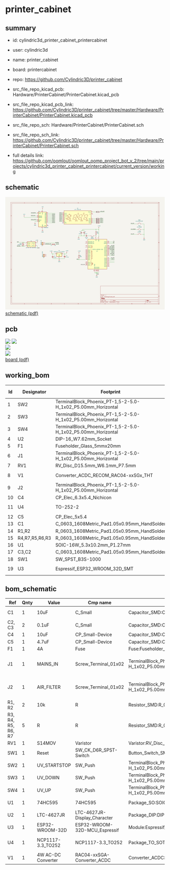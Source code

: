 # printer_cabinet
 
## summary 
* id: cylindric3d_printer_cabinet_printercabinet
* user: cylindric3d
* name: printer_cabinet
* board: printercabinet
* repo: https://github.com/Cylindric3D/printer_cabinet
* src_file_repo_kicad_pcb: Hardware/PrinterCabinet/PrinterCabinet.kicad_pcb
* src_file_repo_kicad_pcb_link: https://github.com/Cylindric3D/printer_cabinet/tree/master/Hardware/PrinterCabinet/PrinterCabinet.kicad_pcb


* src_file_repo_sch: Hardware/PrinterCabinet/PrinterCabinet.sch
* src_file_repo_sch_link: https://github.com/Cylindric3D/printer_cabinet/tree/master/Hardware/PrinterCabinet/PrinterCabinet.sch
* full details link: https://github.com/oomlout/oomlout_oomp_project_bot_v_2/tree/main/projects/cylindric3d_printer_cabinet_printercabinet/current_version/working  

## schematic  
![](working_schematic_600.png)  
[schematic (pdf)](working_schematic.pdf)  

## pcb  
![](working_3d_600.png) 
![](working_3d_front_600.png)  
![](working_3d_back_600.png)  
![](working_600.png)  
[board (pdf)](working.pdf)  

## working_bom
| Id | Designator | Footprint | Quantity | Designation | Supplier and ref |  | None | 
| --- | --- | --- | --- | --- | --- | --- | --- | 
| 1 | SW2 | TerminalBlock_Phoenix_PT-1,5-2-5.0-H_1x02_P5.00mm_Horizontal | 1 | UV_STARTSTOP |  |  | [''] | 
| 2 | SW3 | TerminalBlock_Phoenix_PT-1,5-2-5.0-H_1x02_P5.00mm_Horizontal | 1 | UV_DOWN |  |  | [''] | 
| 3 | SW4 | TerminalBlock_Phoenix_PT-1,5-2-5.0-H_1x02_P5.00mm_Horizontal | 1 | UV_UP |  |  | [''] | 
| 4 | U2 | DIP-16_W7.62mm_Socket | 1 | LTC-4627JR |  |  | [''] | 
| 5 | F1 | Fuseholder_Glass_5mmx20mm | 1 | 4A |  |  | [''] | 
| 6 | J1 | TerminalBlock_Phoenix_PT-1,5-2-5.0-H_1x02_P5.00mm_Horizontal | 1 | MAINS_IN |  |  | [''] | 
| 7 | RV1 | RV_Disc_D15.5mm_W6.1mm_P7.5mm | 1 | S14MOV |  |  | [''] | 
| 8 | V1 | Converter_ACDC_RECOM_RAC04-xxSGx_THT | 1 | 4W AC-DC Converter |  |  | [''] | 
| 9 | J2 | TerminalBlock_Phoenix_PT-1,5-2-5.0-H_1x02_P5.00mm_Horizontal | 1 | AIR_FILTER |  |  | [''] | 
| 10 | C4 | CP_Elec_6.3x5.4_Nichicon | 1 | 10uF |  |  | [''] | 
| 11 | U4 | TO-252-2 | 1 | NCP1117-3.3_TO252 |  |  | [''] | 
| 12 | C5 | CP_Elec_5x5.4 | 1 | 4.7uF |  |  | [''] | 
| 13 | C1 | C_0603_1608Metric_Pad1.05x0.95mm_HandSolder | 1 | 10uF |  |  | [''] | 
| 14 | R1,R2 | R_0603_1608Metric_Pad1.05x0.95mm_HandSolder | 2 | 10k |  |  | [''] | 
| 15 | R4,R7,R5,R6,R3 | R_0603_1608Metric_Pad1.05x0.95mm_HandSolder | 5 | R |  |  | [''] | 
| 16 | U1 | SOIC-16W_5.3x10.2mm_P1.27mm | 1 | 74HC595 |  |  | [''] | 
| 17 | C3,C2 | C_0603_1608Metric_Pad1.05x0.95mm_HandSolder | 2 | 0.1uF |  |  | [''] | 
| 18 | SW1 | SW_SPST_B3S-1000 | 1 | Reset |  |  | [''] | 
| 19 | U3 | Espressif_ESP32_WROOM_32D_SMT | 1 | ESP32-WROOM-32D |  |  | [''] | 


## bom_schematic
| Ref | Qnty | Value | Cmp name | Footprint | Description | Vendor | DNP | 
| --- | --- | --- | --- | --- | --- | --- | --- | 
| C1 | 1 | 10uF | C_Small | Capacitor_SMD:C_0603_1608Metric_Pad1.05x0.95mm_HandSolder | Unpolarized capacitor, small symbol |  |  | 
| C2, C3 | 2 | 0.1uF | C_Small | Capacitor_SMD:C_0603_1608Metric_Pad1.05x0.95mm_HandSolder | Unpolarized capacitor, small symbol |  |  | 
| C4 | 1 | 10uF | CP_Small-Device | Capacitor_SMD:CP_Elec_6.3x5.4_Nichicon |  |  |  | 
| C5 | 1 | 4.7uF | CP_Small-Device | Capacitor_SMD:CP_Elec_5x5.4 |  |  |  | 
| F1 | 1 | 4A | Fuse | Fuse:Fuseholder_Glass_5mmx20mm | Fuse | Mouser |  | 
| J1 | 1 | MAINS_IN | Screw_Terminal_01x02 | TerminalBlock_Phoenix:TerminalBlock_Phoenix_PT-1,5-2-5.0-H_1x02_P5.00mm_Horizontal | Generic screw terminal, single row, 01x02, script generated (kicad-library-utils/schlib/autogen/connector/) | Mouser |  | 
| J2 | 1 | AIR_FILTER | Screw_Terminal_01x02 | TerminalBlock_Phoenix:TerminalBlock_Phoenix_PT-1,5-2-5.0-H_1x02_P5.00mm_Horizontal | Generic screw terminal, single row, 01x02, script generated (kicad-library-utils/schlib/autogen/connector/) | Mouser |  | 
| R1, R2 | 2 | 10k | R | Resistor_SMD:R_0603_1608Metric_Pad1.05x0.95mm_HandSolder | Resistor |  |  | 
| R3, R4, R5, R6, R7 | 5 | R | R | Resistor_SMD:R_0603_1608Metric_Pad1.05x0.95mm_HandSolder | Resistor |  |  | 
| RV1 | 1 | S14MOV | Varistor | Varistor:RV_Disc_D15.5mm_W6.1mm_P7.5mm | Voltage dependent resistor | Mouser |  | 
| SW1 | 1 | Reset | SW_CK_D6R_SPST-Switch | Button_Switch_SMD:SW_SPST_B3S-1000 |  |  |  | 
| SW2 | 1 | UV_STARTSTOP | SW_Push | TerminalBlock_Phoenix:TerminalBlock_Phoenix_PT-1,5-2-5.0-H_1x02_P5.00mm_Horizontal | Push button switch, generic, two pins |  |  | 
| SW3 | 1 | UV_DOWN | SW_Push | TerminalBlock_Phoenix:TerminalBlock_Phoenix_PT-1,5-2-5.0-H_1x02_P5.00mm_Horizontal | Push button switch, generic, two pins |  |  | 
| SW4 | 1 | UV_UP | SW_Push | TerminalBlock_Phoenix:TerminalBlock_Phoenix_PT-1,5-2-5.0-H_1x02_P5.00mm_Horizontal | Push button switch, generic, two pins |  |  | 
| U1 | 1 | 74HC595 | 74HC595 | Package_SO:SOIC-16W_5.3x10.2mm_P1.27mm | 8-bit serial in/out Shift Register 3-State Outputs |  |  | 
| U2 | 1 | LTC-4627JR | LTC-4627JR-Display_Character | Package_DIP:DIP-16_W7.62mm_Socket |  |  |  | 
| U3 | 1 | ESP32-WROOM-32D | ESP32-WROOM-32D-MCU_Espressif | Module:Espressif_ESP32_WROOM_32D_SMT |  |  |  | 
| U4 | 1 | NCP1117-3.3_TO252 | NCP1117-3.3_TO252 | Package_TO_SOT_SMD:TO-252-2 | 1A Low drop-out regulator, Fixed Output 3.3V, TO-252 (DPAK) |  |  | 
| V1 | 1 | 4W AC-DC Converter | RAC04-xxSGA-Converter_ACDC | Converter_ACDC:Converter_ACDC_RECOM_RAC04-xxSGx_THT |  |  |  | 




